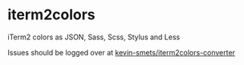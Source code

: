 # iterm2colors
iTerm2 colors as JSON, Sass, Scss, Stylus and Less

Issues should be logged over at [kevin-smets/iterm2colors-converter](https://github.com/kevin-smets/iterm2colors-converter)


